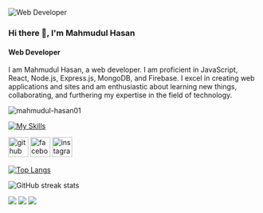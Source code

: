 ![Web Developer](https://trisya.com/myimg/child/Website%20Design.gif)
### Hi there 👋, I'm Mahmudul Hasan
#### Web Developer



I am Mahmudul Hasan, a web developer. I am proficient in JavaScript, React, Node.js, Express.js, MongoDB, and Firebase. I excel in creating web applications and sites and am enthusiastic about learning new things, collaborating, and furthering my expertise in the field of technology.

<p align="left"> <img src="https://komarev.com/ghpvc/?username=mahmudul-hasan01&label=Profile%20views&color=0e75b6&style=flat" alt="mahmudul-hasan01" /> </p>

[![My Skills](https://skillicons.dev/icons?i=html,css,tailwind,js,react,nodejs,express,mongodb,firebase)](https://skillicons.dev)


[<img src='https://cdn.jsdelivr.net/npm/simple-icons@3.0.1/icons/github.svg' alt='github' height='40'>](https://github.com/mahmudul-hasan01)  [<img src='https://cdn.jsdelivr.net/npm/simple-icons@3.0.1/icons/facebook.svg' alt='facebook' height='40'>](https://www.facebook.com/mahamudul.hasansakib.90)  [<img src='https://cdn.jsdelivr.net/npm/simple-icons@3.0.1/icons/instagram.svg' alt='instagram' height='40'>](https://www.instagram.com/mahmudul-hasan01/)  

[![Top Langs](https://github-readme-stats.vercel.app/api/top-langs/?username=mahmudul-hasan01)](https://github.com/anuraghazra/github-readme-stats)

![GitHub streak stats](https://streak-stats.demolab.com/?user=mahmudul-hasan01)  

![](http://github-profile-summary-cards.vercel.app/api/cards/profile-details?username=mahmudul-hasan01&theme=vision_friendly_dark) 
![](http://github-profile-summary-cards.vercel.app/api/cards/stats?username=mahmudul-hasan01&theme=vision_friendly_dark)
![](http://github-profile-summary-cards.vercel.app/api/cards/productive-time?username=mahmudul-hasan01&theme=vision_friendly_dark&utcOffset=8)




